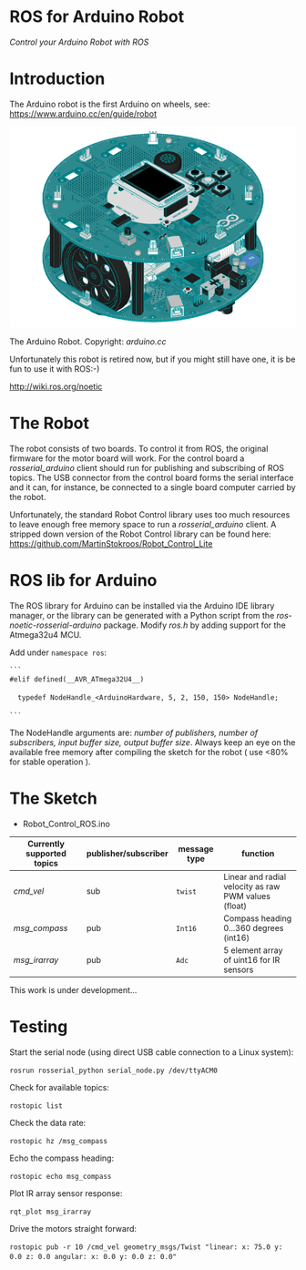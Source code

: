 # ROS for Arduino Robot
*Control your Arduino Robot with ROS*

# Introduction

The Arduino robot is the first Arduino on wheels, see: https://www.arduino.cc/en/guide/robot 

![Arduino Robot](images/RobotIsoView.png)

The Arduino Robot. Copyright: *arduino.cc*



Unfortunately this robot is retired now, but if you might still have one, it is be fun to use it with ROS:-)

http://wiki.ros.org/noetic

# The Robot

The robot consists of two boards. To control it from ROS, the original firmware for the motor board will work. For the control board a *rosserial_arduino* client should run for publishing and subscribing of ROS topics. The USB connector from the control board forms the serial interface and it can, for instance, be connected to a single board computer carried by the robot.

Unfortunately, the standard Robot Control library uses too much resources to leave enough free memory space to run a *rosserial_arduino* client. A stripped down version of the Robot Control library can be found here: https://github.com/MartinStokroos/Robot_Control_Lite

# ROS lib for Arduino

The ROS library for Arduino can be installed via the Arduino IDE library manager, or the library can be generated with a Python script from the *ros-noetic-rosserial-arduino* package. Modify *ros.h* by adding support for the Atmega32u4 MCU.

Add under `namespace ros`:

````
```
#elif defined(__AVR_ATmega32U4__)

  typedef NodeHandle_<ArduinoHardware, 5, 2, 150, 150> NodeHandle;

```
````

The NodeHandle arguments are: *number of publishers, number of subscribers, input buffer size, output buffer size*. Always keep an eye on the available free memory after compiling the sketch for the robot ( use <80% for stable operation ).

# The Sketch

- Robot_Control_ROS.ino

  

Currently supported topics | publisher/subscriber | message type | function
---------------|----------------------|-----------|---------
*cmd_vel* | sub | `twist` | Linear and radial velocity as raw PWM values (float) 
*msg_compass* |pub | `Int16` |Compass heading 0...360 degrees (int16)
*msg_irarray* |pub |`Adc`|5 element array of uint16 for IR sensors


This work is under development...



# Testing

Start the serial node (using direct USB cable connection to a Linux system):

`rosrun rosserial_python serial_node.py /dev/ttyACM0`



Check for available topics:

`rostopic list`



Check the data rate:

`rostopic hz /msg_compass`



Echo the compass heading:

`rostopic echo msg_compass`



Plot IR array sensor response:

`rqt_plot msg_irarray`



Drive the motors straight forward:

 `rostopic pub -r 10 /cmd_vel geometry_msgs/Twist "linear:
  x: 75.0
  y: 0.0
  z: 0.0
angular:
  x: 0.0
  y: 0.0
  z: 0.0" `

